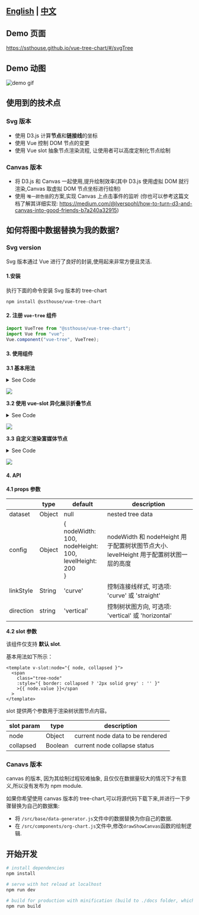 ## [English](./README.md) | [中文](./README-CN.md)

## Demo 页面

https://ssthouse.github.io/vue-tree-chart/#/svgTree

## Demo 动图

![demo gif](https://raw.githubusercontent.com/ssthouse/organization-chart/master/screenshots/org-chart.gif)

## 使用到的技术点

### Svg 版本

- 使用 D3.js 计算**节点**和**链接线**的坐标
- 使用 Vue 控制 DOM 节点的变更
- 使用 Vue slot 抽象节点渲染流程, 让使用者可以高度定制化节点绘制

### Canvas 版本

- 将 D3.js 和 Canvas 一起使用,提升绘制效率(其中 D3.js 使用虚拟 DOM 就行渲染,Canvas 取虚拟 DOM 节点坐标进行绘制)
- 使用 `唯一颜色值`的方案,实现 Canvas 上点击事件的监听 (你也可以参考这篇文档了解其详细实现: https://medium.com/@lverspohl/how-to-turn-d3-and-canvas-into-good-friends-b7a240a32915)

## 如何将图中数据替换为我的数据?

### Svg version

Svg 版本通过 Vue 进行了良好的封装,使用起来非常方便且灵活.

#### 1.安装

执行下面的命令安装 Svg 版本的 tree-chart

`npm install @ssthouse/vue-tree-chart`

#### 2. 注册 `vue-tree` 组件

```javascript
import VueTree from "@ssthouse/vue-tree-chart";
import Vue from "vue";
Vue.component("vue-tree", VueTree);
```

#### 3. 使用组件

**3.1 基本用法**

<details>
  <summary>See Code</summary>

```vue
<template>
  <div class="container">
    <vue-tree
      style="width: 800px; height: 600px; border: 1px solid gray;"
      :dataset="sampleData"
      :config="treeConfig"
    >
    </vue-tree>
  </div>
</template>

<script>
export default {
  name: 'treemap',
  data() {
    return {
      sampleData: {
        value: '1',
        children: [
          { value: '2', children: [{ value: '4' }, { value: '5' }] },
          { value: '3' }
        ]
      },
      treeConfig: { nodeWidth: 120, nodeHeight: 80, levelHeight: 200 }
    }
  }
}
</script>

<style scoped lang="less">
.container {
  display: flex;
  flex-direction: column;
  align-items: center;
}
</style>
```

</details>

![](https://tva1.sinaimg.cn/large/007S8ZIlly1geprw1syiaj30na0hk0sl.jpg)

**3.2 使用 vue-slot 异化展示折叠节点**


<details>
  <summary>See Code</summary>

```vue
<template>
  <div class="container">
    <vue-tree
      style="width: 800px; height: 600px; border: 1px solid gray;"
      :dataset="sampleData"
      :config="treeConfig"
    >
      <template v-slot:node="{ node, collapsed }">
        <span
          class="tree-node"
          :style="{ border: collapsed ? '2px solid grey' : '' }"
          >{{ node.value }}</span
        >
      </template>
    </vue-tree>
  </div>
</template>

<script>
export default {
  name: 'treemap',
  data() {
    return {
      sampleData: {
        value: '1',
        children: [
          { value: '2', children: [{ value: '4' }, { value: '5' }] },
          { value: '3' }
        ]
      },
      treeConfig: { nodeWidth: 120, nodeHeight: 80, levelHeight: 200 }
    }
  }
}
</script>

<style scoped lang="less">
.container {
  display: flex;
  flex-direction: column;
  align-items: center;
}

.tree-node {
  display: inline-block;
  width: 28px;
  height: 28px;
  border-radius: 50%;
  background-color: antiquewhite;
  text-align: center;
  line-height: 28px;
}
</style>
```

</details>


![](https://tva1.sinaimg.cn/large/007S8ZIlly1geprwtbw6sj30oc0hrq2t.jpg)

**3.3 自定义渲染富媒体节点**


<details>
  <summary>See Code</summary>


```vue
<template>
  <div class="container">
    <vue-tree
      style="width: 1000px; height: 600px; border: 1px solid gray;"
      :dataset="richMediaData"
      :config="treeConfig"
    >
      <template v-slot:node="{ node, collapsed }">
        <div
          class="rich-media-node"
          :style="{ border: collapsed ? '2px solid grey' : '' }"
        >
          <img
            :src="node.avatar"
            style="width: 48px; height: 48px; border-raduis: 4px;"
          />
          <span style="padding: 4px 0; font-weight: bold;"
            >能力值{{ node.value }}</span
          >
        </div>
      </template>
    </vue-tree>
  </div>
</template>

<script>
export default {
  name: 'treemap',
  data() {
    return {
      richMediaData: {
        name: 'James',
        value: 800,
        avatar:
          'https://gravatar.com/avatar/db51fdaf64d942180b5200ca37d155a4?s=400&d=robohash&r=x',
        children: [
          {
            name: 'Bob',
            value: 400,
            avatar:
              'https://gravatar.com/avatar/16b3b886b837257757c5961513396a06?s=400&d=robohash&r=x',
            children: [
              {
                name: 'C1',
                value: 100,
                avatar:
                  'https://gravatar.com/avatar/4ee8775f23f12755db978cccdc1356d9?s=400&d=robohash&r=x'
              },
              {
                name: 'C2',
                value: 300,
                avatar:
                  'https://gravatar.com/avatar/d3efa8fa639bdada96a7d0b4372e0a96?s=400&d=robohash&r=x'
              },
              {
                name: 'C3',
                value: 200,
                avatar:
                  'https://gravatar.com/avatar/4905bc3e5dc51a61e3b490ccf1891107?s=400&d=robohash&r=x'
              }
            ]
          },
          {
            name: 'Smith',
            value: 200,
            avatar:
              'https://gravatar.com/avatar/d05d081dbbb513180025300b715d5656?s=400&d=robohash&r=x',
            children: [
              {
                name: 'S1',
                value: 230,
                avatar:
                  'https://gravatar.com/avatar/60c1e69e690d943c5dc06568148debc4?s=400&d=robohash&r=x'
              }
            ]
          },
          {
            name: 'Jackson',
            value: 300,
            avatar:
              'https://gravatar.com/avatar/581f7a711c815d9671c35ebd815ec1e4?s=400&d=robohash&r=x'
          }
        ]
      },
      treeConfig: { nodeWidth: 120, nodeHeight: 80, levelHeight: 200 }
    }
  }
}
</script>

<style scoped lang="less">
.container {
  display: flex;
  flex-direction: column;
  align-items: center;
}

.rich-media-node {
  width: 80px;
  padding: 8px;
  display: flex;
  flex-direction: column;
  align-items: flex-start;
  justify-content: center;
  color: white;
  background-color: #f7c616;
  border-radius: 4px;
}
</style>
```
</details>


![](https://tva1.sinaimg.cn/large/007S8ZIlly1geprx8a8zgj30sh0hdglq.jpg)

#### 4. API

**4.1 props 参数**

|           | type   | default                                                                   | description                                                                          |
| --------- | ------ | ------------------------------------------------------------------------- | ------------------------------------------------------------------------------------ |
| dataset   | Object | null                                                                      | nested tree data                                                                     |
| config    | Object | {<br />nodeWidth: 100,<br />nodeHeight: 100,<br />levelHeight: 200<br />} | nodeWidth 和 nodeHeight 用于配置树状图节点大小. levelHeight 用于配置树状图一层的高度 |
| linkStyle | String | 'curve'                                                                   | 控制连接线样式, 可选项: 'curve' 或 'straight'                                        |
| direction | string | 'vertical'                                                                | 控制树状图方向, 可选项: 'vertical' 或 'horizontal'                                   |

**4.2 slot 参数**

该组件仅支持 **默认 slot**.

基本用法如下所示：

```vue
<template v-slot:node="{ node, collapsed }">
  <span
    class="tree-node"
    :style="{ border: collapsed ? '2px solid grey' : '' }"
    >{{ node.value }}</span
  >
</template>
```

slot 提供两个参数用于渲染树状图节点内容。

| slot param | type    | description                      |
| ---------- | ------- | -------------------------------- |
| node       | Object  | current node data to be rendered |
| collapsed  | Boolean | current node collapse status     |

### Canavs 版本

canvas 的版本, 因为其绘制过程较难抽象, 且仅仅在数据量较大的情况下才有意义,所以没有发布为 npm module.

如果你希望使用 canvas 版本的 tree-chart,可以将源代码下载下来,并进行一下步骤替换为自己的数据集:

- 将 `/src/base/data-generator.js`文件中的数据替换为你自己的数据.
- 在 `/src/components/org-chart.js`文件中,修改`drawShowCanvas`函数的绘制逻辑.

## 开始开发

```bash
# install dependencies
npm install

# serve with hot reload at localhost
npm run dev

# build for production with minification (build to ./docs folder, which can be auto servered by github page 🤓)
npm run build
```
